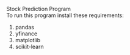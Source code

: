 Stock Prediction Program  
To run this program install these requirements:  
1.  pandas  
2.  yfinance  
3.  matplotlib  
4.  scikit-learn  
